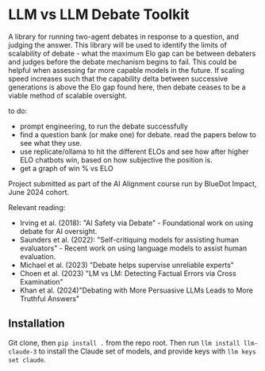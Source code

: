# LLM vs LLM Debate Toolkit

A library for running two-agent debates in response to a question, and judging the answer. This library will be used to identify the limits of scalability of debate - 
what the maximum Elo gap can be between debaters and judges before the debate mechanism begins to fail. This could be helpful when assessing far more capable models in 
the future. If scaling speed increases such that the capability delta between successive generations is above the Elo gap found here, then debate ceases to be a viable method
of scalable oversight. 

to do:
- prompt engineering, to run the debate successfully
- find a question bank (or make one) for debate. read the papers below to see what they use.
- use replicate/ollama to hit the different ELOs and see how after higher ELO chatbots win, based on how subjective the position is.
- get a graph of win % vs ELO


Project submitted as part of the AI Alignment course run by BlueDot Impact, June 2024 cohort.

Relevant reading:
- Irving et al. (2018): "AI Safety via Debate" - Foundational work on using debate for AI oversight.
- Saunders et al. (2022): "Self-critiquing models for assisting human evaluators" - Recent work on using language models to assist human evaluation.
- Michael et al. (2023) "Debate helps supervise unreliable experts"
- Choen et al. (2023) "LM vs LM: Detecting Factual Errors via Cross Examination"
- Khan et al. (2024)"Debating with More Persuasive LLMs Leads to More Truthful Answers"


## Installation

Git clone, then `pip install .` from the repo root. Then run `llm install llm-claude-3` to install the Claude set of models, and provide keys with `llm keys set claude`.
